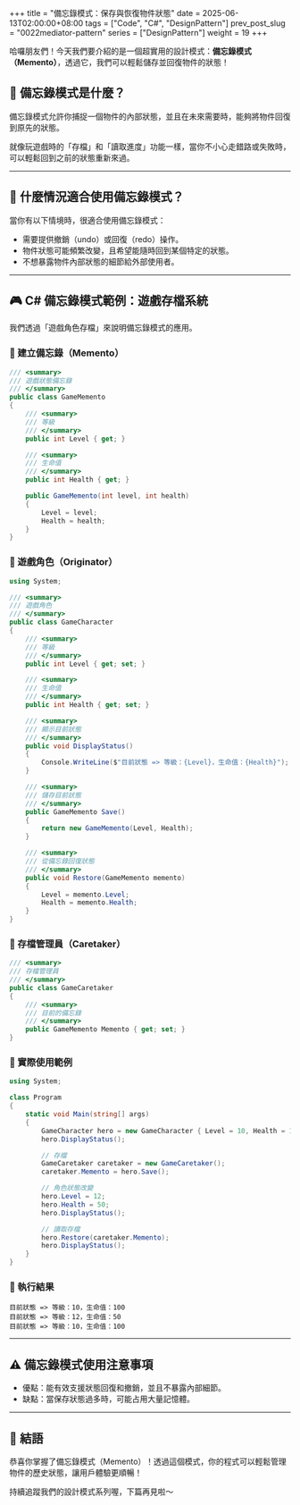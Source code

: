 +++
title = "備忘錄模式：保存與恢復物件狀態"
date = 2025-06-13T02:00:00+08:00
tags = ["Code", "C#", "DesignPattern"]
prev_post_slug = "0022mediator-pattern"
series = ["DesignPattern"]
weight = 19
+++

哈囉朋友們！今天我們要介紹的是一個超實用的設計模式：**備忘錄模式（Memento）**，透過它，我們可以輕鬆儲存並回復物件的狀態！

## 🌟 備忘錄模式是什麼？

備忘錄模式允許你捕捉一個物件的內部狀態，並且在未來需要時，能夠將物件回復到原先的狀態。

就像玩遊戲時的「存檔」和「讀取進度」功能一樣，當你不小心走錯路或失敗時，可以輕鬆回到之前的狀態重新來過。

---

## 🤔 什麼情況適合使用備忘錄模式？

當你有以下情境時，很適合使用備忘錄模式：

- 需要提供撤銷（undo）或回復（redo）操作。
- 物件狀態可能頻繁改變，且希望能隨時回到某個特定的狀態。
- 不想暴露物件內部狀態的細節給外部使用者。

---

## 🎮 C# 備忘錄模式範例：遊戲存檔系統

我們透過「遊戲角色存檔」來說明備忘錄模式的應用。

### 🎲 建立備忘錄（Memento）

```csharp
/// <summary>
/// 遊戲狀態備忘錄
/// </summary>
public class GameMemento
{
    /// <summary>
    /// 等級
    /// </summary>
    public int Level { get; }

    /// <summary>
    /// 生命值
    /// </summary>
    public int Health { get; }

    public GameMemento(int level, int health)
    {
        Level = level;
        Health = health;
    }
}
```

### 🧙 遊戲角色（Originator）

```csharp
using System;

/// <summary>
/// 遊戲角色
/// </summary>
public class GameCharacter
{
    /// <summary>
    /// 等級
    /// </summary>
    public int Level { get; set; }

    /// <summary>
    /// 生命值
    /// </summary>
    public int Health { get; set; }

    /// <summary>
    /// 顯示目前狀態
    /// </summary>
    public void DisplayStatus()
    {
        Console.WriteLine($"目前狀態 => 等級：{Level}，生命值：{Health}");
    }

    /// <summary>
    /// 儲存目前狀態
    /// </summary>
    public GameMemento Save()
    {
        return new GameMemento(Level, Health);
    }

    /// <summary>
    /// 從備忘錄回復狀態
    /// </summary>
    public void Restore(GameMemento memento)
    {
        Level = memento.Level;
        Health = memento.Health;
    }
}
```

### 📔 存檔管理員（Caretaker）

```csharp
/// <summary>
/// 存檔管理員
/// </summary>
public class GameCaretaker
{
    /// <summary>
    /// 目前的備忘錄
    /// </summary>
    public GameMemento Memento { get; set; }
}
```

### 🚀 實際使用範例

```csharp
using System;

class Program
{
    static void Main(string[] args)
    {
        GameCharacter hero = new GameCharacter { Level = 10, Health = 100 };
        hero.DisplayStatus();

        // 存檔
        GameCaretaker caretaker = new GameCaretaker();
        caretaker.Memento = hero.Save();

        // 角色狀態改變
        hero.Level = 12;
        hero.Health = 50;
        hero.DisplayStatus();

        // 讀取存檔
        hero.Restore(caretaker.Memento);
        hero.DisplayStatus();
    }
}
```

### 🎯 執行結果

```
目前狀態 => 等級：10，生命值：100
目前狀態 => 等級：12，生命值：50
目前狀態 => 等級：10，生命值：100
```

---

## ⚠️ 備忘錄模式使用注意事項

- 優點：能有效支援狀態回復和撤銷，並且不暴露內部細節。
- 缺點：當保存狀態過多時，可能占用大量記憶體。

---

## 🎉 結語

恭喜你掌握了備忘錄模式（Memento）！透過這個模式，你的程式可以輕鬆管理物件的歷史狀態，讓用戶體驗更順暢！

持續追蹤我們的設計模式系列喔，下篇再見啦～
